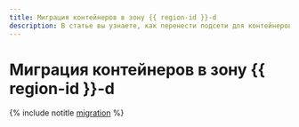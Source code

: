 ```yaml
---
title: Миграция контейнеров в зону {{ region-id }}-d
description: В статье вы узнаете, как перенести подсети для контейнеров в другую зону.
---
```


# Миграция контейнеров в зону {{ region-id }}-d

{% include notitle [migration](../../_includes/functions/migration.md) %}
